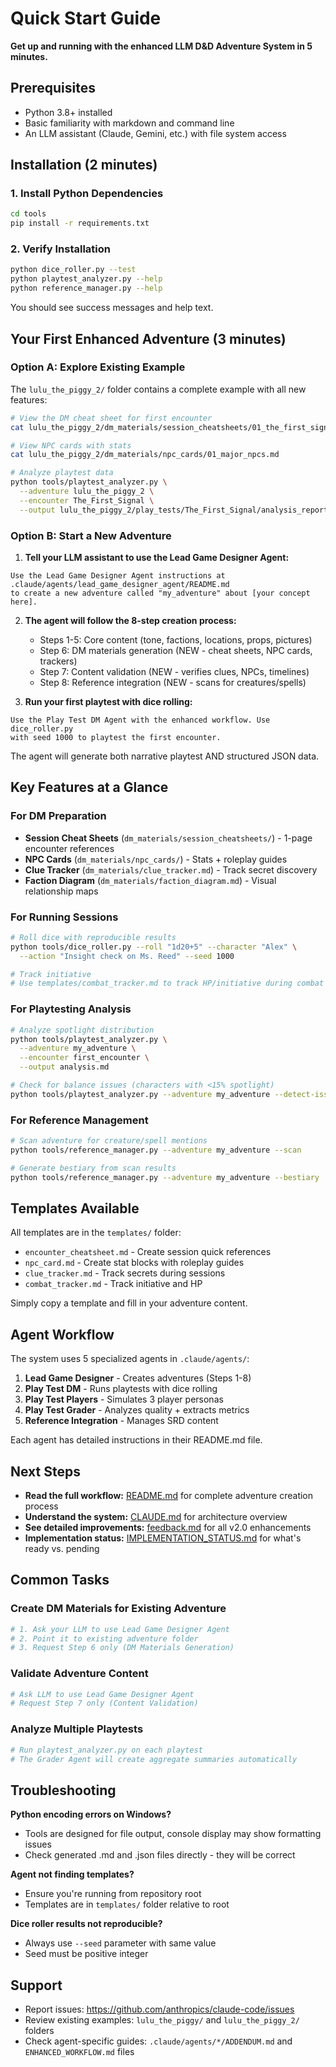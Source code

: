 # Quick Start Guide

**Get up and running with the enhanced LLM D&D Adventure System in 5 minutes.**

## Prerequisites

- Python 3.8+ installed
- Basic familiarity with markdown and command line
- An LLM assistant (Claude, Gemini, etc.) with file system access

## Installation (2 minutes)

### 1. Install Python Dependencies

```bash
cd tools
pip install -r requirements.txt
```

### 2. Verify Installation

```bash
python dice_roller.py --test
python playtest_analyzer.py --help
python reference_manager.py --help
```

You should see success messages and help text.

## Your First Enhanced Adventure (3 minutes)

### Option A: Explore Existing Example

The `lulu_the_piggy_2/` folder contains a complete example with all new features:

```bash
# View the DM cheat sheet for first encounter
cat lulu_the_piggy_2/dm_materials/session_cheatsheets/01_the_first_signal.md

# View NPC cards with stats
cat lulu_the_piggy_2/dm_materials/npc_cards/01_major_npcs.md

# Analyze playtest data
python tools/playtest_analyzer.py \
  --adventure lulu_the_piggy_2 \
  --encounter The_First_Signal \
  --output lulu_the_piggy_2/play_tests/The_First_Signal/analysis_report.md
```

### Option B: Start a New Adventure

1. **Tell your LLM assistant to use the Lead Game Designer Agent:**

```
Use the Lead Game Designer Agent instructions at .claude/agents/lead_game_designer_agent/README.md
to create a new adventure called "my_adventure" about [your concept here].
```

2. **The agent will follow the 8-step creation process:**
   - Steps 1-5: Core content (tone, factions, locations, props, pictures)
   - Step 6: DM materials generation (NEW - cheat sheets, NPC cards, trackers)
   - Step 7: Content validation (NEW - verifies clues, NPCs, timelines)
   - Step 8: Reference integration (NEW - scans for creatures/spells)

3. **Run your first playtest with dice rolling:**

```
Use the Play Test DM Agent with the enhanced workflow. Use dice_roller.py
with seed 1000 to playtest the first encounter.
```

The agent will generate both narrative playtest AND structured JSON data.

## Key Features at a Glance

### For DM Preparation

- **Session Cheat Sheets** (`dm_materials/session_cheatsheets/`) - 1-page encounter references
- **NPC Cards** (`dm_materials/npc_cards/`) - Stats + roleplay guides
- **Clue Tracker** (`dm_materials/clue_tracker.md`) - Track secret discovery
- **Faction Diagram** (`dm_materials/faction_diagram.md`) - Visual relationship maps

### For Running Sessions

```bash
# Roll dice with reproducible results
python tools/dice_roller.py --roll "1d20+5" --character "Alex" \
  --action "Insight check on Ms. Reed" --seed 1000

# Track initiative
# Use templates/combat_tracker.md to track HP/initiative during combat
```

### For Playtesting Analysis

```bash
# Analyze spotlight distribution
python tools/playtest_analyzer.py \
  --adventure my_adventure \
  --encounter first_encounter \
  --output analysis.md

# Check for balance issues (characters with <15% spotlight)
python tools/playtest_analyzer.py --adventure my_adventure --detect-issues
```

### For Reference Management

```bash
# Scan adventure for creature/spell mentions
python tools/reference_manager.py --adventure my_adventure --scan

# Generate bestiary from scan results
python tools/reference_manager.py --adventure my_adventure --bestiary
```

## Templates Available

All templates are in the `templates/` folder:

- `encounter_cheatsheet.md` - Create session quick references
- `npc_card.md` - Create stat blocks with roleplay guides
- `clue_tracker.md` - Track secrets during sessions
- `combat_tracker.md` - Track initiative and HP

Simply copy a template and fill in your adventure content.

## Agent Workflow

The system uses 5 specialized agents in `.claude/agents/`:

1. **Lead Game Designer** - Creates adventures (Steps 1-8)
2. **Play Test DM** - Runs playtests with dice rolling
3. **Play Test Players** - Simulates 3 player personas
4. **Play Test Grader** - Analyzes quality + extracts metrics
5. **Reference Integration** - Manages SRD content

Each agent has detailed instructions in their README.md file.

## Next Steps

- **Read the full workflow:** [README.md](README.md) for complete adventure creation process
- **Understand the system:** [CLAUDE.md](CLAUDE.md) for architecture overview
- **See detailed improvements:** [feedback.md](feedback.md) for all v2.0 enhancements
- **Implementation status:** [IMPLEMENTATION_STATUS.md](IMPLEMENTATION_STATUS.md) for what's ready vs. pending

## Common Tasks

### Create DM Materials for Existing Adventure

```bash
# 1. Ask your LLM to use Lead Game Designer Agent
# 2. Point it to existing adventure folder
# 3. Request Step 6 only (DM Materials Generation)
```

### Validate Adventure Content

```bash
# Ask LLM to use Lead Game Designer Agent
# Request Step 7 only (Content Validation)
```

### Analyze Multiple Playtests

```bash
# Run playtest_analyzer.py on each playtest
# The Grader Agent will create aggregate summaries automatically
```

## Troubleshooting

**Python encoding errors on Windows?**
- Tools are designed for file output, console display may show formatting issues
- Check generated .md and .json files directly - they will be correct

**Agent not finding templates?**
- Ensure you're running from repository root
- Templates are in `templates/` folder relative to root

**Dice roller results not reproducible?**
- Always use `--seed` parameter with same value
- Seed must be positive integer

## Support

- Report issues: https://github.com/anthropics/claude-code/issues
- Review existing examples: `lulu_the_piggy/` and `lulu_the_piggy_2/` folders
- Check agent-specific guides: `.claude/agents/*/ADDENDUM.md` and `ENHANCED_WORKFLOW.md` files
